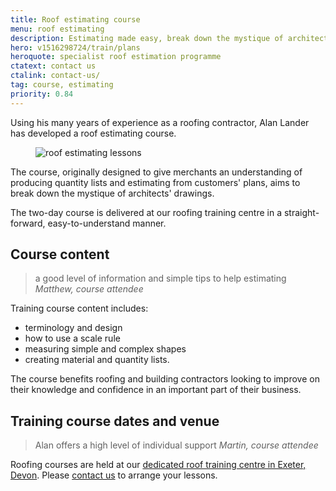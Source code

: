 ```yaml
---
title: Roof estimating course
menu: roof estimating
description: Estimating made easy, break down the mystique of architects' drawings, take part in our straight forward, easy to understand roof estimating course.
hero: v1516298724/train/plans
heroquote: specialist roof estimation programme
ctatext: contact us
ctalink: contact-us/
tag: course, estimating
priority: 0.84
---
```


Using his many years of experience as a roofing contractor, Alan Lander has developed a roof estimating course.

<figure data-href="[imagecdn]f_auto/v1516298724/train/learning1" class="progressive replace inline">
  <img src="[imagecdn]f_auto,c_scale,w_50/v1516298724/train/learning1" alt="roof estimating lessons" class="preview" />
</figure>

The course, originally designed to give merchants an understanding of producing quantity lists and estimating from customers' plans, aims to break down the mystique of architects' drawings.

The two-day course is delivered at our roofing training centre in a straight-forward, easy-to-understand manner.


## Course content

> a good level of information and simple tips to help estimating
<cite>Matthew, course attendee</cite>

Training course content includes:

* terminology and design
* how to use a scale rule
* measuring simple and complex shapes
* creating material and quantity lists.

The course benefits roofing and building contractors looking to improve on their knowledge and confidence in an important part of their business.


## Training course dates and venue

> Alan offers a high level of individual support
<cite>Martin, course attendee</cite>

Roofing courses are held at our [dedicated roof training centre in Exeter, Devon]([root]about-us/roof-training-centre/). Please [contact us]([root]contact-us/) to arrange your lessons.
